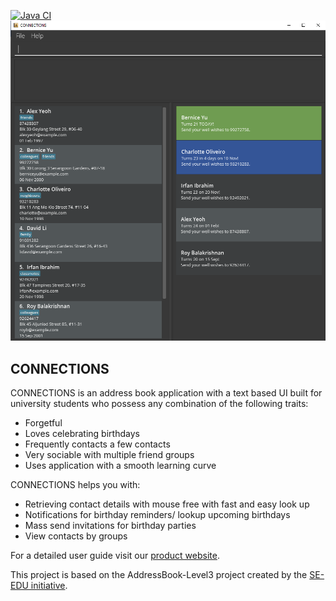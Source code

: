 [![Java CI](https://github.com/AY2122S1-CS2103-F09-4/tp/actions/workflows/gradle.yml/badge.svg)](https://github.com/AY2122S1-CS2103-F09-4/tp/actions/workflows/gradle.yml)
![Ui](docs/images/Ui.png)

## CONNECTIONS

CONNECTIONS is an address book application with a text based UI built for university students who possess
any combination of the following traits:
  * Forgetful
  * Loves celebrating birthdays
  * Frequently contacts a few contacts
  * Very sociable with multiple friend groups
  * Uses application with a smooth learning curve

CONNECTIONS helps you with:
  * Retrieving contact details with mouse free with fast and easy look up
  * Notifications for birthday reminders/ lookup upcoming birthdays
  * Mass send invitations for birthday parties
  * View contacts by groups



For a detailed user guide visit our [product website](https://ay2122s1-cs2103-f09-4.github.io/tp/UserGuide.html).

This project is based on the AddressBook-Level3 project created by the [SE-EDU initiative](https://se-education.org).
